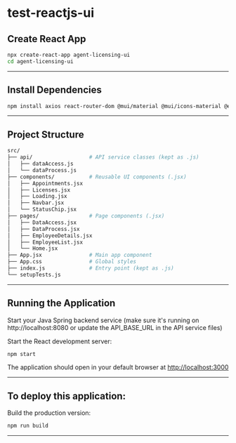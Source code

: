 # test-reactjs-ui

## Create React App
```bash
npx create-react-app agent-licensing-ui
cd agent-licensing-ui
```
----

## Install Dependencies
```bash
npm install axios react-router-dom @mui/material @mui/icons-material @emotion/react @emotion/styled date-fns
```
----

## Project Structure
```bash
src/
├── api/                  # API service classes (kept as .js)
│   ├── dataAccess.js
│   └── dataProcess.js
├── components/           # Reusable UI components (.jsx)
│   ├── Appointments.jsx
│   ├── Licenses.jsx
│   ├── Loading.jsx
│   ├── Navbar.jsx
│   └── StatusChip.jsx
├── pages/                # Page components (.jsx)
│   ├── DataAccess.jsx
│   ├── DataProcess.jsx
│   ├── EmployeeDetails.jsx
│   ├── EmployeeList.jsx
│   └── Home.jsx
├── App.jsx               # Main app component
├── App.css               # Global styles
├── index.js              # Entry point (kept as .js)
└── setupTests.js
```
----

## Running the Application

Start your Java Spring backend service (make sure it's running on http://localhost:8080 or update the API_BASE_URL in the API service files)

Start the React development server:

```bash
npm start
```
The application should open in your default browser at [http://localhost:3000](http://localhost:3000)

----

## To deploy this application:

Build the production version:

```bash
npm run build
```
----



